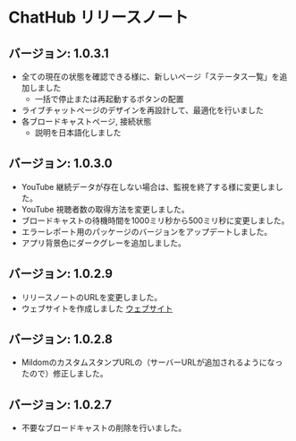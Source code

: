 # ChatHub リリースノート

## バージョン: 1.0.3.1

- 全ての現在の状態を確認できる様に、新しいページ「ステータス一覧」を追加しました
  - 一括で停止または再起動するボタンの配置
- ライブチャットページのデザインを再設計して、最適化を行いました
- 各ブロードキャストページ, 接続状態
  - 説明を日本語化しました
  
## バージョン: 1.0.3.0

- YouTube 継続データが存在しない場合は、監視を終了する様に変更しました。
- YouTube 視聴者数の取得方法を変更しました。
- ブロードキャストの待機時間を1000ミリ秒から500ミリ秒に変更しました。
- エラーレポート用のパッケージのバージョンをアップデートしました。
- アプリ背景色にダークグレーを追加しました。

## バージョン: 1.0.2.9

- リリースノートのURLを変更しました。
- ウェブサイトを作成しました [ウェブサイト](https://chathub.coreizer.dev/)

## バージョン: 1.0.2.8

- MildomのカスタムスタンプURLの（サーバーURLが追加されるようになったので）修正しました。

## バージョン: 1.0.2.7

- 不要なブロードキャストの削除を行いました。
